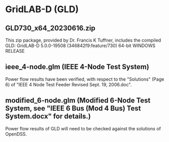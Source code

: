 # GridLAB-D (GLD)

## GLD730_x64_20230616.zip
This zip package, provided by Dr. Francis K Tuffner, includes the compiled GLD: GridLAB-D 5.0.0-19508 (346842f9:feature/730) 64-bit WINDOWS RELEASE

## ieee_4-node.glm (IEEE 4-Node Test System)
Power flow results have been verified, with respect to the "Solutions" (Page 6) of "IEEE 4 Node Test Feeder Revised Sept.  19, 2006.doc".

## modified_6-node.glm (Modified 6-Node Test System, see "IEEE 6 Bus (Mod 4 Bus) Test System.docx" for details.)
Power flow results of GLD will need to be checked against the solutions of OpenDSS.

